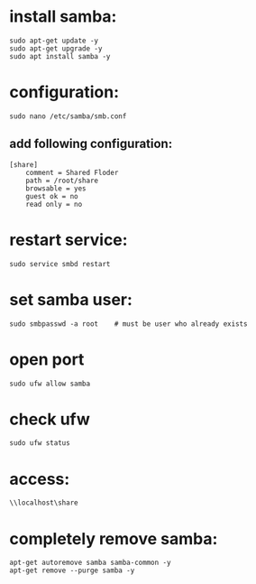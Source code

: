 # install samba:

```
sudo apt-get update -y
sudo apt-get upgrade -y
sudo apt install samba -y
```
# configuration:

```
sudo nano /etc/samba/smb.conf
```

## add following configuration:
```
[share]
    comment = Shared Floder
    path = /root/share
    browsable = yes
    guest ok = no
    read only = no
```

# restart service:
```
sudo service smbd restart
```

# set samba user:
```
sudo smbpasswd -a root    # must be user who already exists
```

# open port

```
sudo ufw allow samba
```
# check ufw

```
sudo ufw status
```
# access:

```
\\localhost\share
```

# completely remove samba:
```
apt-get autoremove samba samba-common -y
apt-get remove --purge samba -y
```
